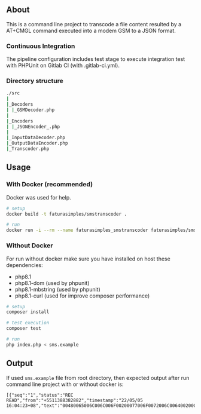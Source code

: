 ## About

This is a command line project to transcode a file content resulted by a AT+CMGL command executed into a modem GSM to a JSON format.

### Continuous Integration

The pipeline configuration includes test stage to execute integration test with PHPUnit on Gitlab CI (with .gitlab-ci.yml).

### Directory structure

```bash
./src
|
|_Decoders
| |_GSMDecoder.php
|
|_Encoders
| |_JSONEncoder_.php
|
|_InputDataDecoder.php
|_OutputDataEncoder.php
|_Transcoder.php
```

## Usage

### With Docker (recommended)

Docker was used for help.

```bash
# setup
docker build -t faturasimples/smstranscoder .

# run
docker run -i --rm --name faturasimples_smstranscoder faturasimples/smstranscoder < sms.example
```

### Without Docker

For run without docker make sure you have installed on host these dependencies:

- php8.1
- php8.1-dom (used by phpunit)
- php8.1-mbstring (used by phpunit)
- php8.1-curl (used for improve composer performance)

```bash
# setup
composer install

# test execution
composer test

# run
php index.php < sms.example
```
## Output

If used `sms.example` file from root directory, then expected output after run command line project with or without docker is:

```
[{"seq":"1","status":"REC READ","from":"+5511388382882","timestamp":"22/05/05 16:04:23+08","text":"00480065006C006C006F00200077006F0072006C0064002000C1"}]
```
